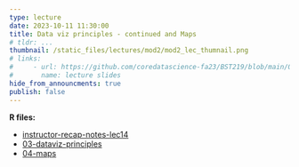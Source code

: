 ```yaml
---
type: lecture
date: 2023-10-11 11:30:00
title: Data viz principles - continued and Maps
# tldr: ...
thumbnail: /static_files/lectures/mod2/mod2_lec_thumnail.png
# links:
#     - url: https://github.com/coredatascience-fa23/BST219/blob/main/00_course_introduction/Lecture_01.pdf
#       name: lecture slides
hide_from_announcments: true
publish: false
---
```

**R files:**
- [instructor-recap-notes-lec14](https://github.com/coredatascience-fa23/BST219/blob/main/instructor_lecture-recap-notes/instructor_notes_lec14.R)
- [03-dataviz-principles](https://github.com/coredatascience-fa23/BST219/blob/main/03_data_visualization/03-dataviz-principles.Rmd)
- [04-maps](https://github.com/coredatascience-fa23/BST219/blob/main/03_data_visualization/04-maps.Rmd)

